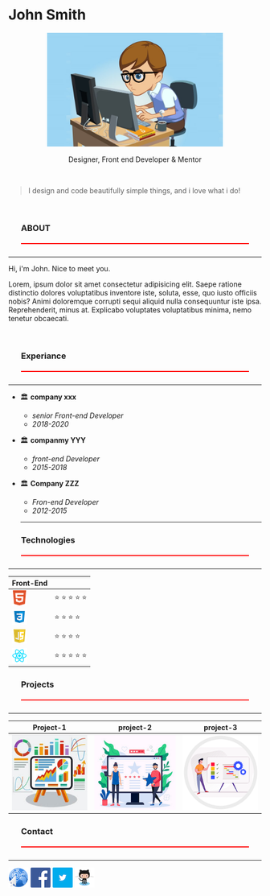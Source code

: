 # John Smith
<div class="div1">
<img src="./images/developer.jpeg" alt="developer" class="img1">

Designer, Front end Developer & Mentor
</div>

<br>

> I design and code beautifully simple things, and i love what i do!

<br>

### ABOUT
___

Hi, i'm John. Nice to meet you.

Lorem, ipsum dolor sit amet consectetur adipisicing elit. Saepe ratione distinctio dolores voluptatibus inventore iste, soluta, esse, quo iusto officiis nobis? Animi doloremque corrupti sequi aliquid nulla consequuntur iste ipsa.
Reprehenderit, minus at. Explicabo voluptates voluptatibus minima, nemo tenetur obcaecati.

<br>

### Experiance

___

+ :classical_building: **company xxx**
  + *senior Front-end Developer*
  + *2018-2020*
+ :classical_building: **companmy YYY**
  + *front-end Developer*
  + *2015-2018*
+ :classical_building: **Company ZZZ**
  + *Fron-end Developer*
  + *2012-2015*

  ___

### Technologies

___

| Front-End |         |  
|-----------|---------|
|![html](./images/html.png)|:star: :star: :star: :star: :star:|
|![css](./images/css.png)|:star: :star: :star: :star:|
|![js](./images/js.png)|:star: :star: :star: :star:|
|![react](./images/react.png)|:star: :star: :star: :star: :star:|

### Projects

___

|Project-1|project-2|project-3|
|---------|---------|---------|
| ![Project-1](./images/project1.jpeg)|![Project-2](./images/project2.jpeg)|![Project-3](./images/project3.png)| 

### Contact

___

[![web](./images/web.png)](https://www.google.com/)
[![FB](./images/facebook.png)](https://www.facebook.com/) 
[![twitter](./images/twitter.png)](https://twitter.com/) 
[![github](./images/github.png)](https://github.com/) 


<!-- css -->
<style>

.div1 {
    text-align: center;
    
}
.img1 {
    width: 350px;
}
h3 {
    margin: 25px;
    
    border-bottom: 2px solid red;
    padding-bottom: 20px;
}
</style>